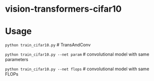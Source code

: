 # vision-transformers-cifar10

# Usage
`python train_cifar10.py` # TransAndConv

`python train_cifar10.py --net param` # convolutional model with same parameters

`python train_cifar10.py --net flops` # convolutional model with same FLOPs
